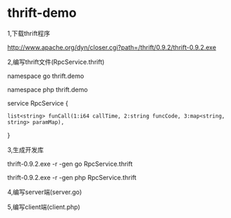 thrift-demo
===========

1,下载thrift程序

http://www.apache.org/dyn/closer.cgi?path=/thrift/0.9.2/thrift-0.9.2.exe

2,编写thrift文件(RpcService.thrift)

namespace go thrift.demo

namespace php thrift.demo

service RpcService {

    list<string> funCall(1:i64 callTime, 2:string funcCode, 3:map<string, string> paramMap),
    
}


3,生成开发库

thrift-0.9.2.exe -r -gen go RpcService.thrift

thrift-0.9.2.exe -r -gen php RpcService.thrift


4,编写server端(server.go)


5,编写client端(client.php)

